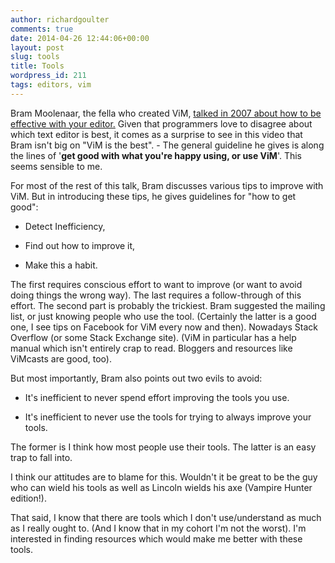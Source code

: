 ```yaml
---
author: richardgoulter
comments: true
date: 2014-04-26 12:44:06+00:00
layout: post
slug: tools
title: Tools
wordpress_id: 211
tags: editors, vim
---
```


Bram Moolenaar, the fella who created ViM, [talked in 2007 about how to be effective with your editor.](http://www.youtube.com/watch?v=eX9m3g5J-XA)
Given that programmers love to disagree about which text editor is best, it comes as a surprise to see in this video that Bram isn't big on "ViM is the best". - The general guideline he gives is along the lines of '**get good with what you're happy using, or use ViM**'.
This seems sensible to me.

For most of the rest of this talk, Bram discusses various tips to improve with ViM.
But in introducing these tips, he gives guidelines for "how to get good":



	
  * Detect Inefficiency,

	
  * Find out how to improve it,

	
  * Make this a habit.


The first requires conscious effort to want to improve (or want to avoid doing things the wrong way). The last requires a follow-through of this effort.
The second part is probably the trickiest. Bram suggested the mailing list, or just knowing people who use the tool. (Certainly the latter is a good one, I see tips on Facebook for ViM every now and then). Nowadays Stack Overflow (or some Stack Exchange site).
(ViM in particular has a help manual which isn't entirely crap to read. Bloggers and resources like ViMcasts are good, too).

But most importantly, Bram also points out two evils to avoid:

	
  * It's inefficient to never spend effort improving the tools you use.

	
  * It's inefficient to never use the tools for trying to always improve your tools.


The former is I think how most people use their tools. The latter is an easy trap to fall into.

I think our attitudes are to blame for this. Wouldn't it be great to be the guy who can wield his tools as well as Lincoln wields his axe (Vampire Hunter edition!).

That said, I know that there are tools which I don't use/understand as much as I really ought to. (And I know that in my cohort I'm not the worst). I'm interested in finding resources which would make me better with these tools.
